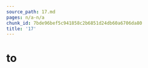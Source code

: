 ```yaml
---
source_path: 17.md
pages: n/a-n/a
chunk_id: 7bde96bef5c941858c2b6851d24db60a6706da80
title: '17'
---
```

# to
